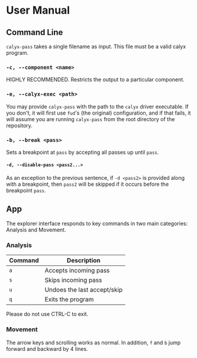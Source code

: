 # User Manual

## Command Line

`calyx-pass` takes a single filename as input.
This file must be a valid calyx program.

### `-c, --component <name>`

HIGHLY RECOMMENDED.
Restricts the output to a particular component.

### `-e, --calyx-exec <path>`

You may provide `calyx-pass` with the path to the `calyx` driver executable.
If you don't, it will first use `fud`'s (the original) configuration, and if that fails, it will assume you are running `calyx-pass` from the root directory of the repository.

### `-b, --break <pass>`

Sets a breakpoint at `pass` by accepting all passes up until `pass`.

#### `-d, --disable-pass <pass2...>`

As an exception to the previous sentence, if `-d <pass2>` is provided along with a breakpoint, then `pass2` will be skipped if it occurs before the breakpoint `pass`.

## App

The explorer interface responds to key commands in two main categories: Analysis and Movement.

### Analysis

| Command | Description |
| --- | ----------- |
| `a` | Accepts incoming pass |
| `s` | Skips incoming pass |
| `u` | Undoes the last accept/skip |
| `q` | Exits the program |

Please do not use CTRL-C to exit.

### Movement

The arrow keys and scrolling works as normal.
In addition, `f` and `b` jump forward and backward by 4 lines.
